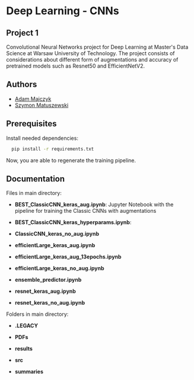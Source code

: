 
# Deep Learning - CNNs
## Project 1

Convolutional Neural Networks project for Deep Learning at Master's Data Science at Warsaw University of Technology. The project consists of considerations about different form of augmentations and accuracy of pretrained models such as Resnet50 and EfficientNetV2.
## Authors

- [Adam Majczyk](https://github.com/amajczyk)
- [Szymon Matuszewski](https://github.com/szymonsm)


## Prerequisites

Install needed dependencies:

```bash
  pip install -r requirements.txt
```
Now, you are able to regenerate the training pipeline.
## Documentation

Files in main directory:

- **BEST_ClassicCNN_keras_aug.ipynb**: Jupyter Notebook with the pipeline for training the Classic CNNs with augmentations

- **BEST_ClassicCNN_keras_hyperparams.ipynb**: 

- **ClassicCNN_keras_no_aug.ipynb**

- **efficientLarge_keras_aug.ipynb**

- **efficientLarge_keras_aug_13epochs.ipynb**

- **efficientLarge_keras_no_aug.ipynb**

- **ensemble_predictor.ipynb**

- **resnet_keras_aug.ipynb**

- **resnet_keras_no_aug.ipynb**

Folders in main directory:

- **.LEGACY**

- **PDFs**

- **results**

- **src**

- **summaries**
